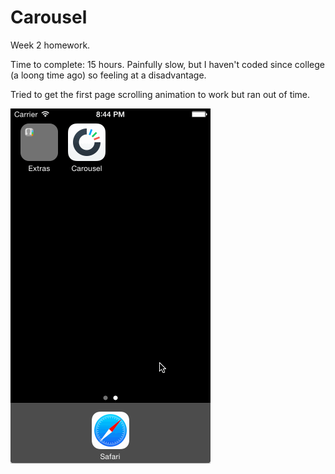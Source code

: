 Carousel
========
Week 2 homework.

Time to complete: 15 hours. Painfully slow, but I haven't coded since college (a loong time ago) so feeling at a disadvantage. 

Tried to get the first page scrolling animation to work but ran out of time. 

![Video Walkthrough](carousel.gif)
